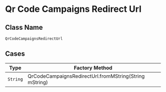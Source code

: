 
# Qr Code Campaigns Redirect Url

## Class Name

`QrCodeCampaignsRedirectUrl`

## Cases

| Type | Factory Method |
|  --- | --- |
| `String` | QrCodeCampaignsRedirectUrl.fromMString(String mString) |

